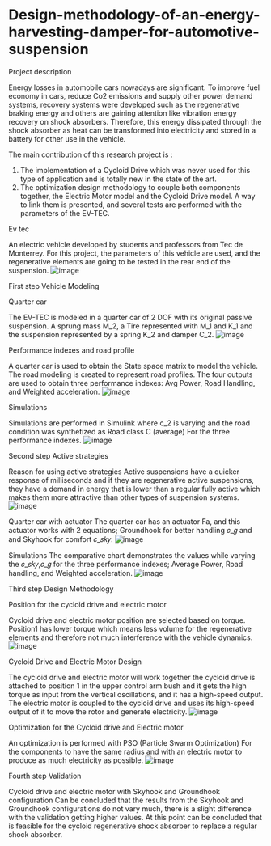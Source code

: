 # Design-methodology-of-an-energy-harvesting-damper-for-automotive-suspension



Project description 


Energy losses in automobile cars nowadays are significant. To improve fuel economy in cars, reduce Co2 emissions and supply other power demand systems, recovery systems were developed such as the regenerative braking energy and others are gaining attention like vibration energy recovery on shock absorbers. Therefore, this energy dissipated through the shock absorber as heat can be transformed into electricity and stored in a battery for other use in the vehicle. 



The main contribution of this research project is :
1. The implementation of a Cycloid Drive which was never used for this type of application and is totally new in the state of the art.
2. The optimization design methodology to couple both components together, the Electric Motor model and the Cycloid Drive model. A way to link them is presented, and several tests are performed with the parameters of the EV-TEC.


Ev tec

An electric vehicle developed by students and professors from Tec de Monterrey.
For this project, the parameters of this vehicle are used, and the regenerative elements are going to be tested in the rear end of the suspension.
![image](https://github.com/KevinAGarcia/Design-methodology-of-an-energy-harvesting-damper-for-automotive-suspension/assets/113644566/93510b3a-d6c7-4bee-a0d0-e4834dd041e2)



First step
Vehicle Modeling

Quarter car

The EV-TEC is modeled in a quarter car of 2 DOF with its original passive suspension. A sprung mass M_2, a Tire represented with M_1 and K_1 and the suspension represented by a spring K_2 and damper C_2.
![image](https://github.com/KevinAGarcia/Design-methodology-of-an-energy-harvesting-damper-for-automotive-suspension/assets/113644566/d7230f71-b917-4897-be0e-2e1cbe3bb201)


Performance indexes and road profile

A quarter car is used to obtain the State space matrix to model the vehicle. The road modeling is created to represent road profiles. The four outputs are used to obtain three performance indexes: Avg Power, Road Handling, and Weighted acceleration.
![image](https://github.com/KevinAGarcia/Design-methodology-of-an-energy-harvesting-damper-for-automotive-suspension/assets/113644566/bf35b93e-d5b6-49d9-9066-24a78b19adc3)



Simulations

Simulations are performed in Simulink where c_2 is varying and the road condition was synthetized as Road class C (average) For the three performance indexes.
![image](https://github.com/KevinAGarcia/Design-methodology-of-an-energy-harvesting-damper-for-automotive-suspension/assets/113644566/6827501c-a25a-46b8-aff3-701112ae2829)


Second step
Active strategies

Reason for using active strategies
Active suspensions have a quicker response of milliseconds and if they are regenerative active suspensions, they have a demand in energy that is lower than a regular fully active which makes them more attractive than other types of suspension systems. 
![image](https://github.com/KevinAGarcia/Design-methodology-of-an-energy-harvesting-damper-for-automotive-suspension/assets/113644566/930f9427-e10f-4930-a9ad-0f99d4b26139)


Quarter car with actuator
The quarter car has an actuator Fa, and this actuator works with 2 equations; Groundhook for better handling 𝑐_𝑔 and  and Skyhook for comfort 𝑐_𝑠𝑘𝑦.
![image](https://github.com/KevinAGarcia/Design-methodology-of-an-energy-harvesting-damper-for-automotive-suspension/assets/113644566/2245e6aa-9459-4c1c-a65d-7c2f51d06b10)


Simulations
The comparative chart demonstrates the values while varying the 𝑐_𝑠𝑘𝑦,𝑐_𝑔 for the three performance indexes; Average Power, Road handling, and Weighted acceleration.
![image](https://github.com/KevinAGarcia/Design-methodology-of-an-energy-harvesting-damper-for-automotive-suspension/assets/113644566/cd55fff3-f7e5-4577-8665-3d6dc58bdc01)

Third step
Design Methodology

Position for the cycloid drive and electric motor

Cycloid drive and electric motor position are selected based on torque. Position1 has lower torque which means less volume for the regenerative elements and therefore not much interference with the vehicle dynamics.
![image](https://github.com/KevinAGarcia/Design-methodology-of-an-energy-harvesting-damper-for-automotive-suspension/assets/113644566/147135c4-3388-440c-b62f-8624e653d524)


Cycloid Drive and Electric Motor Design

The cycloid drive and electric motor will work together the cycloid drive is attached to position 1 in the upper control arm bush and it gets the high torque as input from the vertical oscillations, and it has a high-speed output. The electric motor is coupled to the cycloid drive and uses its high-speed output of it to move the rotor and generate electricity.
![image](https://github.com/KevinAGarcia/Design-methodology-of-an-energy-harvesting-damper-for-automotive-suspension/assets/113644566/ab77833c-a072-4297-a005-c7c435690bf5)


Optimization for the Cycloid drive and Electric motor

An optimization is performed with PSO (Particle Swarm Optimization) For the components to have the same radius and with an electric motor to produce as much electricity as possible.
![image](https://github.com/KevinAGarcia/Design-methodology-of-an-energy-harvesting-damper-for-automotive-suspension/assets/113644566/34305cca-5234-4995-a9f9-fe7d00ababae)

Fourth step
Validation 

Cycloid drive and electric motor with Skyhook and Groundhook configuration
Can be concluded that the results from the Skyhook and Groundhook configurations do not vary much, there is a slight difference with the validation getting higher values. At this point can be concluded that is feasible for the cycloid regenerative shock absorber to replace a regular shock absorber.



